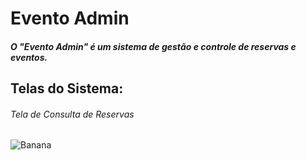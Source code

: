 # Evento Admin
##### O "Evento Admin" é um sistema de gestão e controle de reservas e eventos.

## Telas do Sistema:

###### Tela de Consulta de Reservas
![Banana](https://github.com/S6NXGOD/pastasmarkdown/blob/master/Consulta%20de%20Reserva.png?raw=true)


